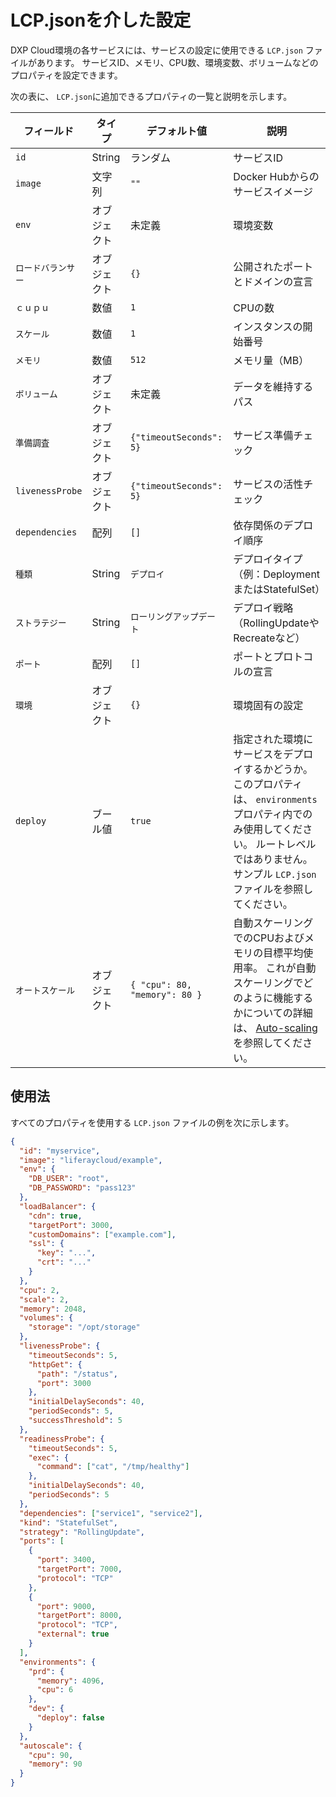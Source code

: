 # LCP.jsonを介した設定

DXP Cloud環境の各サービスには、サービスの設定に使用できる `LCP.json` ファイルがあります。 サービスID、メモリ、CPU数、環境変数、ボリュームなどのプロパティを設定できます。

次の表に、 `LCP.json`に追加できるプロパティの一覧と説明を示します。

| フィールド           | タイプ    | デフォルト値                        | 説明                                                                                                                            |
| --------------- | ------ | ----------------------------- | ----------------------------------------------------------------------------------------------------------------------------- |
| `id`            | String | ランダム                          | サービスID                                                                                                                        |
| `image`         | 文字列    | `""`                          | Docker Hubからのサービスイメージ                                                                                                         |
| `env`           | オブジェクト | 未定義                           | 環境変数                                                                                                                          |
| `ロードバランサー`      | オブジェクト | `{}`                          | 公開されたポートとドメインの宣言                                                                                                              |
| `ｃｕｐｕ`          | 数値     | `1`                           | CPUの数                                                                                                                         |
| `スケール`          | 数値     | `1`                           | インスタンスの開始番号                                                                                                                   |
| `メモリ`           | 数値     | `512`                         | メモリ量（MB）                                                                                                                      |
| `ボリューム`         | オブジェクト | 未定義                           | データを維持するパス                                                                                                                    |
| `準備調査`          | オブジェクト | `{"timeoutSeconds": 5}`       | サービス準備チェック                                                                                                                    |
| `livenessProbe` | オブジェクト | `{"timeoutSeconds": 5}`       | サービスの活性チェック                                                                                                                   |
| `dependencies`  | 配列     | `[]`                          | 依存関係のデプロイ順序                                                                                                                   |
| `種類`            | String | `デプロイ`                        | デプロイタイプ（例：DeploymentまたはStatefulSet）                                                                                           |
| `ストラテジー`        | String | `ローリングアップデート`                 | デプロイ戦略（RollingUpdateやRecreateなど）                                                                                              |
| `ポート`           | 配列     | `[]`                          | ポートとプロトコルの宣言                                                                                                                  |
| `環境`            | オブジェクト | `{}`                          | 環境固有の設定                                                                                                                       |
| `deploy`        | ブール値   | `true`                        | 指定された環境にサービスをデプロイするかどうか。 このプロパティは、 `environments`プロパティ内でのみ使用してください。 ルートレベルではありません。 サンプル `LCP.json` ファイルを参照してください。             |
| `オートスケール`       | オブジェクト | `{ "cpu": 80, "memory": 80 }` | 自動スケーリングでのCPUおよびメモリの目標平均使用率。 これが自動スケーリングでどのように機能するかについての詳細は、 [Auto-scaling](../manage-and-optimize/auto-scaling.md)を参照してください。 |

## 使用法

すべてのプロパティを使用する `LCP.json` ファイルの例を次に示します。

``` json
{
  "id": "myservice",
  "image": "liferaycloud/example",
  "env": {
    "DB_USER": "root",
    "DB_PASSWORD": "pass123"
  },
  "loadBalancer": {
    "cdn": true,
    "targetPort": 3000,
    "customDomains": ["example.com"],
    "ssl": {
      "key": "...",
      "crt": "..."
    }
  },
  "cpu": 2,
  "scale": 2,
  "memory": 2048,
  "volumes": {
    "storage": "/opt/storage"
  },
  "livenessProbe": {
    "timeoutSeconds": 5,
    "httpGet": {
      "path": "/status",
      "port": 3000
    },
    "initialDelaySeconds": 40,
    "periodSeconds": 5,
    "successThreshold": 5
  },
  "readinessProbe": {
    "timeoutSeconds": 5,
    "exec": {
      "command": ["cat", "/tmp/healthy"]
    },
    "initialDelaySeconds": 40,
    "periodSeconds": 5
  },
  "dependencies": ["service1", "service2"],
  "kind": "StatefulSet",
  "strategy": "RollingUpdate",
  "ports": [
    {
      "port": 3400,
      "targetPort": 7000,
      "protocol": "TCP"
    },
    {
      "port": 9000,
      "targetPort": 8000,
      "protocol": "TCP",
      "external": true
    }
  ],
  "environments": {
    "prd": {
      "memory": 4096,
      "cpu": 6
    },
    "dev": {
      "deploy": false
    }
  },
  "autoscale": {
    "cpu": 90,
    "memory": 90
  }
}
```
